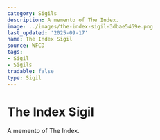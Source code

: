 ```yaml
---
category: Sigils
description: A memento of The Index.
image: ../images/the-index-sigil-3dbae5469e.png
last_updated: '2025-09-17'
name: The Index Sigil
source: WFCD
tags:
- Sigil
- Sigils
tradable: false
type: Sigil
---
```


# The Index Sigil

A memento of The Index.

